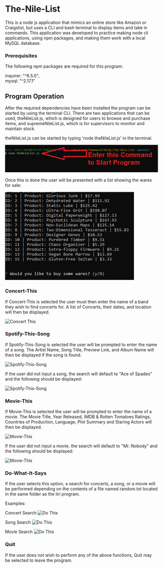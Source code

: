# The-Nile-List

This is a node js application that mimics an online store like Amazon or Craigslist, but uses a CLI and bash terminal to display items and take in commands. This application was developed to practice making node cli applications, using npm packages, and making them work with a local MySQL database.

### Prerequisites

The following npm packages are required for this program:

inquirer: "^6.5.0",<br/>
mysql: "^2.17.1"

## Program Operation

After the required dependencies have been installed the program can be started by using the terminal CLI. There are two applications that can be used, theNileList.js, which is designed for users to browse and purchase items, and supremeNileList.js, which is for supervisors to monitor and maintain stock.<br/>

theNileList.js can be started by typing 'node theNileList.js' in the terminal.

![Start](/images/101.png?raw=true "Command to start program")

Once this is done the user will be presented with a list showing the wares for sale:

![Menu](/images/102.png?raw=true "Items for sale")

### Concert-This

If Concert-This is selected the user must then enter the name of a band they wish to find concerts for. A list of Concerts, their dates, and location will then be displayed.

![Concert This](/images/ct.jpg?raw=true "Concert This")

### Spotify-This-Song

If Spotify-This-Song is selected the user will be prompted to enter the name of a song. The Artist Name, Song Title, Preview Link, and Album Name will then be displayed if the song is found.

![Spotify-This-Song](/images/st.jpg?raw=true "Spotify-This-Song")

If the user did not input a song, the search will default to "Ace of Spades" and the following should be displayed:

![Spotify-This-Song](/images/std.jpg?raw=true "Spotify-This-Song Default")


### Movie-This

If Movie-This is selected the user will be prompted to enter the name of a movie. The Movie Title, Year Released, IMDB & Rotten Tomatoes Ratings, Countries of Production, Language, Plot Summary and Staring Actors will then be displayed.

![Movie-This](/images/mt.jpg?raw=true "Movie-This")

If the user did not input a movie, the search will default to "Mr. Nobody" and the following should be displayed:

![Movie-This](/images/mtd.jpg?raw=true "Movie-This Default")

### Do-What-It-Says

If the user selects this option, a search for concerts, a song, or a movie will be performed depending on the contents of a file named random.txt located in the same folder as the liri program.<br/>

Examples:<br/>

Concert Search
![Do This](/images/dwisc.jpg?raw=true "Concert Search")

Song Search
![Do This](/images/dwiss.jpg?raw=true "Song Search")

Movie Search
![Do This](/images/dwism.jpg?raw=true "Movie Search")



### Quit

If the user does not wish to perform any of the above functions, Quit may be selected to leave the program.

